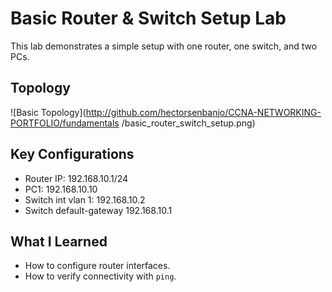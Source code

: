 # Basic Router & Switch Setup Lab  

This lab demonstrates a simple setup with one router, one switch, and two PCs.  

## Topology  
![Basic Topology](http://github.com/hectorsenbanjo/CCNA-NETWORKING-PORTFOLIO/fundamentals
/basic_router_switch_setup.png)  

## Key Configurations  
- Router IP: 192.168.10.1/24  
- PC1: 192.168.10.10 
- Switch int vlan 1: 192.168.10.2
- Switch default-gateway 192.168.10.1

## What I Learned  
- How to configure router interfaces.  
- How to verify connectivity with `ping`.  
